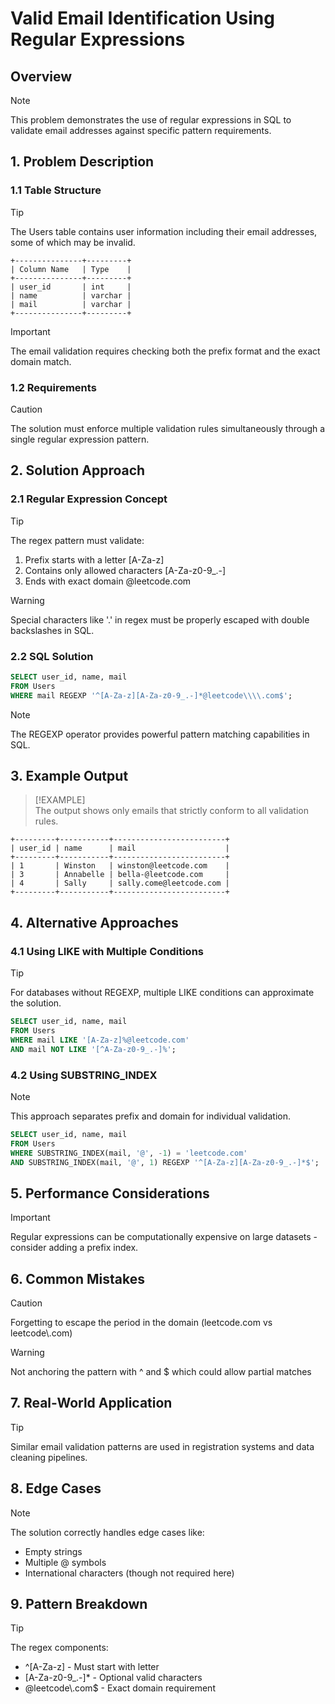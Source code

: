 # Valid Email Identification Using Regular Expressions

## Overview

> [!NOTE]  
> This problem demonstrates the use of regular expressions in SQL to validate email addresses against specific pattern requirements.

## 1. Problem Description

### 1.1 Table Structure

> [!TIP]  
> The Users table contains user information including their email addresses, some of which may be invalid.

```
+---------------+---------+
| Column Name   | Type    |
+---------------+---------+
| user_id       | int     |
| name          | varchar |
| mail          | varchar |
+---------------+---------+
```

> [!IMPORTANT]  
> The email validation requires checking both the prefix format and the exact domain match.

### 1.2 Requirements

> [!CAUTION]  
> The solution must enforce multiple validation rules simultaneously through a single regular expression pattern.

## 2. Solution Approach

### 2.1 Regular Expression Concept

> [!TIP]  
> The regex pattern must validate:
> 1. Prefix starts with a letter [A-Za-z]
> 2. Contains only allowed characters [A-Za-z0-9_.-]
> 3. Ends with exact domain @leetcode.com

> [!WARNING]  
> Special characters like '.' in regex must be properly escaped with double backslashes in SQL.

### 2.2 SQL Solution

```sql
SELECT user_id, name, mail
FROM Users
WHERE mail REGEXP '^[A-Za-z][A-Za-z0-9_.-]*@leetcode\\\\.com$';
```

> [!NOTE]  
> The REGEXP operator provides powerful pattern matching capabilities in SQL.

## 3. Example Output

> [!EXAMPLE]  
> The output shows only emails that strictly conform to all validation rules.

```
+---------+-----------+-------------------------+
| user_id | name      | mail                    |
+---------+-----------+-------------------------+
| 1       | Winston   | winston@leetcode.com    |
| 3       | Annabelle | bella-@leetcode.com     |
| 4       | Sally     | sally.come@leetcode.com |
+---------+-----------+-------------------------+
```

## 4. Alternative Approaches

### 4.1 Using LIKE with Multiple Conditions

> [!TIP]  
> For databases without REGEXP, multiple LIKE conditions can approximate the solution.

```sql
SELECT user_id, name, mail
FROM Users
WHERE mail LIKE '[A-Za-z]%@leetcode.com'
AND mail NOT LIKE '[^A-Za-z0-9_.-]%';
```

### 4.2 Using SUBSTRING_INDEX

> [!NOTE]  
> This approach separates prefix and domain for individual validation.

```sql
SELECT user_id, name, mail
FROM Users
WHERE SUBSTRING_INDEX(mail, '@', -1) = 'leetcode.com'
AND SUBSTRING_INDEX(mail, '@', 1) REGEXP '^[A-Za-z][A-Za-z0-9_.-]*$';
```

## 5. Performance Considerations

> [!IMPORTANT]  
> Regular expressions can be computationally expensive on large datasets - consider adding a prefix index.

## 6. Common Mistakes

> [!CAUTION]  
> Forgetting to escape the period in the domain (leetcode.com vs leetcode\\.com)

> [!WARNING]  
> Not anchoring the pattern with ^ and $ which could allow partial matches

## 7. Real-World Application

> [!TIP]  
> Similar email validation patterns are used in registration systems and data cleaning pipelines.

## 8. Edge Cases

> [!NOTE]  
> The solution correctly handles edge cases like:
> - Empty strings
> - Multiple @ symbols
> - International characters (though not required here)

## 9. Pattern Breakdown

> [!TIP]  
> The regex components:
> - ^[A-Za-z] - Must start with letter
> - [A-Za-z0-9_.-]* - Optional valid characters
> - @leetcode\\.com$ - Exact domain requirement
